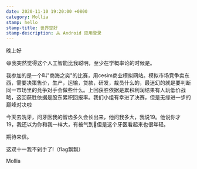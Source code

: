 ```yaml
---
date: 2020-11-10 19:20:00 +0800
category: Mollia
stamp: hello
stamp-title: 世界您好
stamp-description: 从 Android 应用登录
---
```


晚上好

😄我突然觉得这个人工智能比我聪明，至少在学概率论的时候是。

我参加的是一个叫"商海之奕"的比赛，用cesim商业模拟网站。模拟市场竞争卖东西，需要决策售价，生产，运输，贷款，研发，裁员什么的，最迷幻的就是要判断同一市场里的竞争对手会做些什么。上回获胜依据是累积利润结果有人玩低价战略，这回获胜依据是股东累积回报率。我们小组有幸进了决赛，但是无缘进一步的巅峰对决啦

今天去洗牙，问牙医我的智齿多久会长出来，他问我多大，我说19。他说你才19，我还以为你和我一样大，有被气到😤但是这个牙医看起来也很年轻。

期待来信。

这双十一我不剁手了!（flag飘飘）

Mollia